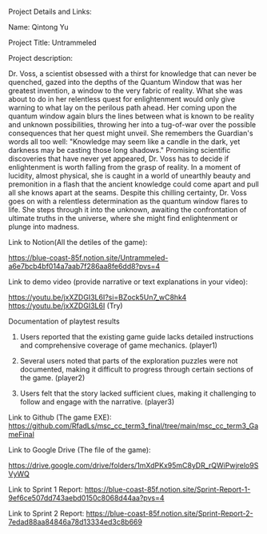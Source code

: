 Project Details and Links:

Name: Qintong Yu

Project Title: Untrammeled

Project description:

Dr. Voss, a scientist obsessed with a thirst for knowledge that can never be quenched, gazed into the depths of the Quantum Window that was her greatest invention, a window to the very fabric of reality. What she was about to do in her relentless quest for enlightenment would only give warning to what lay on the perilous path ahead. Her coming upon the quantum window again blurs the lines between what is known to be reality and unknown possibilities, throwing her into a tug-of-war over the possible consequences that her quest might unveil. She remembers the Guardian's words all too well: "Knowledge may seem like a candle in the dark, yet darkness may be casting those long shadows." Promising scientific discoveries that have never yet appeared, Dr. Voss has to decide if enlightenment is worth falling from the grasp of reality. In a moment of lucidity, almost physical, she is caught in a world of unearthly beauty and premonition in a flash that the ancient knowledge could come apart and pull all she knows apart at the seams. Despite this chilling certainty, Dr. Voss goes on with a relentless determination as the quantum window flares to life. She steps through it into the unknown, awaiting the confrontation of ultimate truths in the universe, where she might find enlightenment or plunge into madness.

  
Link to Notion(All the detiles of the game): 

https://blue-coast-85f.notion.site/Untrammeled-a6e7bcb4bf014a7aab7f286aa8fe6dd8?pvs=4
 

Link to demo video (provide narrative or text explanations in your video):

https://youtu.be/jxXZDGI3L6I?si=BZock5Un7_wC8hk4
https://youtu.be/jxXZDGI3L6I (Try)

Documentation of playtest results 

1.	Users reported that the existing game guide lacks detailed instructions and comprehensive coverage of game mechanics. (player1)

2.	Several users noted that parts of the exploration puzzles were not documented, making it difficult to progress through certain sections of the game. (player2)

3.	Users felt that the story lacked sufficient clues, making it challenging to follow and engage with the narrative. (player3)


Link to Github (The game EXE):
https://github.com/RfadLs/msc_cc_term3_final/tree/main/msc_cc_term3_GameFinal

Link to Google Drive (The file of the game):

https://drive.google.com/drive/folders/1mXdPKx95mC8yDR_rQWiPwjrelo9SVyWQ

Link to Sprint 1 Report: 
https://blue-coast-85f.notion.site/Sprint-Report-1-9ef6ce507dd743aebd0150c8068d44aa?pvs=4

Link to Sprint 2 Report: 
https://blue-coast-85f.notion.site/Sprint-Report-2-7edad88aa84846a78d13334ed3c8b669
